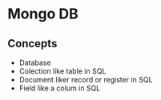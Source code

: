 # Mongo DB

## Concepts

- Database
- Colection like table in SQL
- Document liker record or register in SQL
- Field like a colum in SQL



